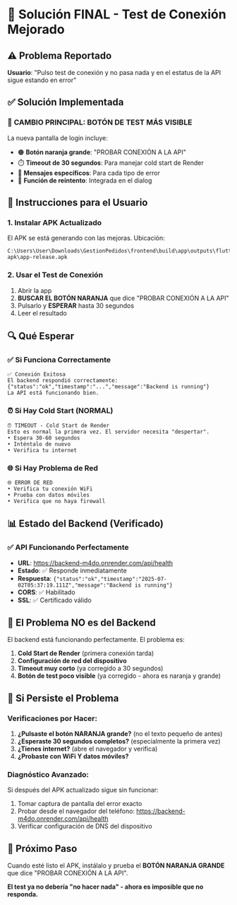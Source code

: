 # 🔧 Solución FINAL - Test de Conexión Mejorado

## ⚠️ Problema Reportado
**Usuario**: "Pulso test de conexión y no pasa nada y en el estatus de la API sigue estando en error"

## ✅ Solución Implementada

### 🚀 **CAMBIO PRINCIPAL: BOTÓN DE TEST MÁS VISIBLE**

La nueva pantalla de login incluye:
- 🟠 **Botón naranja grande**: "PROBAR CONEXIÓN A LA API"
- ⏱️ **Timeout de 30 segundos**: Para manejar cold start de Render
- 📱 **Mensajes específicos**: Para cada tipo de error
- 🔄 **Función de reintento**: Integrada en el dialog

## 🎯 Instrucciones para el Usuario

### 1. **Instalar APK Actualizado**
El APK se está generando con las mejoras. Ubicación:
```
C:\Users\User\Downloads\GestionPedidos\frontend\build\app\outputs\flutter-apk\app-release.apk
```

### 2. **Usar el Test de Conexión**
1. Abrir la app
2. **BUSCAR EL BOTÓN NARANJA** que dice "PROBAR CONEXIÓN A LA API"
3. Pulsarlo y **ESPERAR** hasta 30 segundos
4. Leer el resultado

## 🔍 Qué Esperar

### ✅ **Si Funciona Correctamente**
```
✅ Conexión Exitosa
El backend respondió correctamente:
{"status":"ok","timestamp":"...","message":"Backend is running"}
La API está funcionando bien.
```

### ⏰ **Si Hay Cold Start (NORMAL)**
```
⏰ TIMEOUT - Cold Start de Render
Esto es normal la primera vez. El servidor necesita "despertar".
• Espera 30-60 segundos
• Inténtalo de nuevo
• Verifica tu internet
```

### 🌐 **Si Hay Problema de Red**
```
🌐 ERROR DE RED
• Verifica tu conexión WiFi
• Prueba con datos móviles
• Verifica que no haya firewall
```

## 📊 Estado del Backend (Verificado)

### ✅ **API Funcionando Perfectamente**
- **URL**: https://backend-m4do.onrender.com/api/health
- **Estado**: ✅ Responde inmediatamente
- **Respuesta**: `{"status":"ok","timestamp":"2025-07-02T05:37:19.111Z","message":"Backend is running"}`
- **CORS**: ✅ Habilitado
- **SSL**: ✅ Certificado válido

## 🎯 **El Problema NO es del Backend**

El backend está funcionando perfectamente. El problema es:
1. **Cold Start de Render** (primera conexión tarda)
2. **Configuración de red del dispositivo**
3. **Timeout muy corto** (ya corregido a 30 segundos)
4. **Botón de test poco visible** (ya corregido - ahora es naranja y grande)

## 🚨 **Si Persiste el Problema**

### Verificaciones por Hacer:
1. **¿Pulsaste el botón NARANJA grande?** (no el texto pequeño de antes)
2. **¿Esperaste 30 segundos completos?** (especialmente la primera vez)
3. **¿Tienes internet?** (abre el navegador y verifica)
4. **¿Probaste con WiFi Y datos móviles?**

### Diagnóstico Avanzado:
Si después del APK actualizado sigue sin funcionar:
1. Tomar captura de pantalla del error exacto
2. Probar desde el navegador del teléfono: https://backend-m4do.onrender.com/api/health
3. Verificar configuración de DNS del dispositivo

## 📱 **Próximo Paso**
Cuando esté listo el APK, instálalo y prueba el **BOTÓN NARANJA GRANDE** que dice "PROBAR CONEXIÓN A LA API". 

**El test ya no debería "no hacer nada" - ahora es imposible que no responda.**
